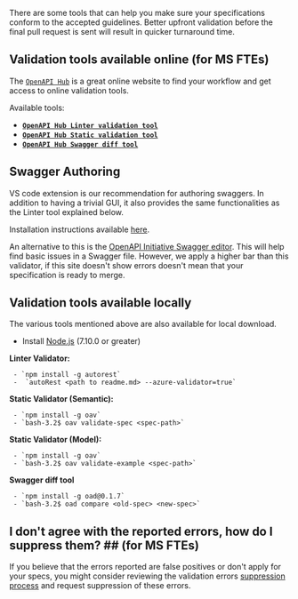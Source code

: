 There are some tools that can help you make sure your specifications conform to the accepted guidelines. Better upfront validation before the final pull request is sent will result in quicker turnaround time.

## Validation tools available online (for MS FTEs)

The [`OpenAPI Hub`](https://aka.ms/openapihub) is a great online website to find your workflow and get access to online validation tools.

Available tools:
- [**`OpenAPI Hub Linter validation tool`**](https://portal.azure-devex-tools.com/app/tools/linter)
- [**`OpenAPI Hub Static validation tool`**](https://portal.azure-devex-tools.com/app/tools/static-validation/static/errors/default)
- [**`OpenAPI Hub Swagger diff tool`**](https://portal.azure-devex-tools.com/app/tools/diff)

## Swagger Authoring ##

VS code extension is our recommendation for authoring swaggers. In addition to having a trivial GUI, it also provides the same functionalities as the Linter tool explained below.

Installation instructions available [here](https://marketplace.visualstudio.com/items?itemName=ms-vscode.autorest).

An alternative to this is the [OpenAPI Initiative Swagger editor](http://editor.swagger.io/#/). This will help find basic issues in a Swagger file. However, we apply a higher bar than this validator, if this site doesn't show errors doesn't mean that your specification is ready to merge.

## Validation tools available locally

The various tools mentioned above are also available for local download.

- Install <a href="https://nodejs.org/en/">Node.js</a> (7.10.0 or greater)
    

**Linter Validator:**

     - `npm install -g autorest`
     -  `autoRest <path to readme.md> --azure-validator=true`

   
**Static Validator (Semantic):**

     - `npm install -g oav`
     - `bash-3.2$ oav validate-spec <spec-path>`

**Static Validator (Model):**

     - `npm install -g oav`
     - `bash-3.2$ oav validate-example <spec-path>`

**Swagger diff tool**

     - `npm install -g oad@0.1.7`
     - `bash-3.2$ oad compare <old-spec> <new-spec>`

## I don't agree with the reported errors, how do I suppress them? ## (for MS FTEs)

If you believe that the errors reported are false positives or don't apply for your specs, you might consider reviewing the validation errors [suppression process](https://github.com/Azure/adx-documentation-pr/wiki/Swagger-Validation-Errors-Suppression) and request suppression of these errors.






